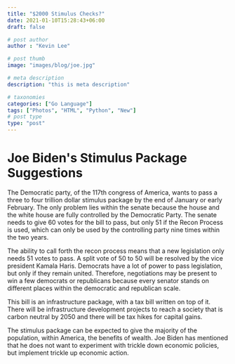 ```yaml
---
title: "$2000 Stimulus Checks?"
date: 2021-01-10T15:28:43+06:00
draft: false

# post author
author : "Kevin Lee"

# post thumb
image: "images/blog/joe.jpg"

# meta description
description: "this is meta description"

# taxonomies
categories: ["Go Language"]
tags: ["Photos", "HTML", "Python", "New"]
# post type
type: "post"
---
```


# Joe Biden's Stimulus Package Suggestions

The Democratic party, of the 117th congress of America, wants to pass a three to four trillion dollar stimulus package by the end of January or early February. The only problem lies within the senate because the house and the white house are fully controlled by the Democratic Party. The senate needs to give 60 votes for the bill to pass, but only 51 if the Recon Process is used, which can only be used by the controlling party nine times within the two years.

The ability to call forth the recon process means that a new legislation only needs 51 votes to pass. A split vote of 50 to 50 will be resolved by the vice president Kamala Haris. Democrats have a lot of power to pass legislation, but only if they remain united. Therefore, negotiations may be present to win a few democrats or republicans because every senator stands on different places within the democratic and republican scale.

This bill is an infrastructure package, with a tax bill written on top of it. There will be infrastructure development projects to reach a society that is carbon neutral by 2050 and there will be tax hikes for capital gains.

The stimulus package can be expected to give the majority of the population, within America, the benefits of wealth. Joe Biden has mentioned that he does not want to experiment with trickle down economic policies, but implement trickle up economic action.
